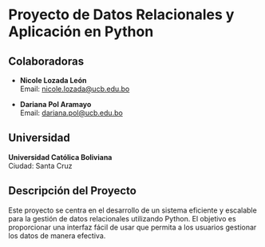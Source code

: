 # Proyecto de Datos Relacionales y Aplicación en Python

## Colaboradoras
- **Nicole Lozada León**  
  Email: [nicole.lozada@ucb.edu.bo](mailto:nicole.lozada@ucb.edu.bo)
  
- **Dariana Pol Aramayo**  
  Email: [dariana.pol@ucb.edu.bo](mailto:dariana.pol@ucb.edu.bo)

## Universidad
**Universidad Católica Boliviana**  
Ciudad: Santa Cruz

## Descripción del Proyecto
Este proyecto se centra en el desarrollo de un sistema eficiente y escalable para la gestión de datos relacionales utilizando Python. El objetivo es proporcionar una interfaz fácil de usar que permita a los usuarios gestionar los datos de manera efectiva.

